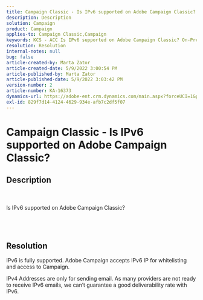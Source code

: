 ```yaml
---
title: Campaign Classic - Is IPv6 supported on Adobe Campaign Classic?
description: Description
solution: Campaign
product: Campaign
applies-to: Campaign Classic,Campaign
keywords: KCS - ACC Is IPv6 supported on Adobe Campaign Classic? On-Premise
resolution: Resolution
internal-notes: null
bug: false
article-created-by: Marta Zator
article-created-date: 5/9/2022 3:00:54 PM
article-published-by: Marta Zator
article-published-date: 5/9/2022 3:03:42 PM
version-number: 2
article-number: KA-16373
dynamics-url: https://adobe-ent.crm.dynamics.com/main.aspx?forceUCI=1&pagetype=entityrecord&etn=knowledgearticle&id=902028d1-a8cf-ec11-a7b5-0022480a8e40
exl-id: 829f7d14-4124-4629-934e-afb7c2df5f07
---
```

# Campaign Classic - Is IPv6 supported on Adobe Campaign Classic?

## Description

<br><br>Is IPv6 supported on Adobe Campaign Classic?<br><br> <br><br>

## Resolution


IPv6 is fully supported. Adobe Campaign accepts IPv6 IP for whitelisting and access to Campaign.

IPv4 Addresses are only for sending email. As many providers are not ready to receive IPv6 emails, we can’t guarantee a good deliverability rate with IPv6.

